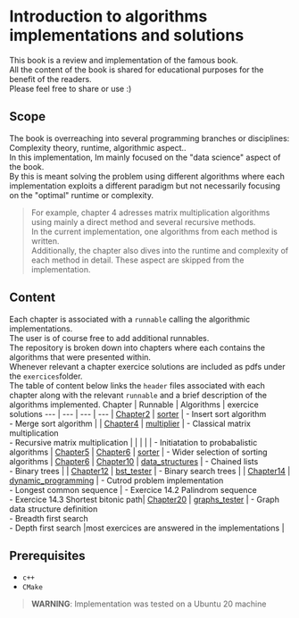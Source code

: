 # Introduction to algorithms implementations and solutions
This book is a review and implementation of the famous book.\
All the content of the book is shared for educational purposes for the benefit of the readers.\
Please feel free to share or use :)
## Scope
The book is overreaching into several programming branches or disciplines: Complexity theory, runtime, algorithmic aspect..\
In this implementation, Im mainly focused on the "data science" aspect of the book.\
By this is meant solving the problem using different algorithms where each implementation  exploits a different paradigm but not necessarily focusing on the "optimal" runtime or complexity.
> For example, chapter 4 adresses matrix multiplication algorithms using mainly a direct method and several recursive methods.\
In the current implementation, one algorithms from each method is written.\
Additionally, the chapter also dives into the runtime and complexity of each method in detail. These aspect are skipped from the implementation.


## Content
Each chapter is associated with a `runnable` calling the algorithmic implementations.\
The user is of course free to add additional runnables.\
The repository is broken down into chapters where each contains the algorithms that were presented within.\
Whenever relevant a chapter exercice solutions are included as pdfs under the `exercices`folder.\
The table of content below links the `header` files associated with each chapter along with the relevant `runnable` and a brief description of the algorithms implemented.
Chapter | Runnable | Algorithms | exercice solutions
--- | --- | --- | --- |
[Chapter2](lib/include/algorithms/chap2.hpp) | [sorter](src/sort_algs.cpp) | - Insert sort algorithm<br>- Merge sort algorithm | |
[Chapter4](lib/include/algorithms/chap4.hpp) | [multiplier](src/multiply_matrices.cpp) | - Classical matrix multiplication<br>- Recursive matrix multiplication | |
 |  | | - Initiatation to probabalistic algorithms | [Chapter5](exercices/chap5.pdf) |
[Chapter6](lib/include/algorithms/chap6.hpp) | [sorter](src/sort_algs.cpp) | - Wider selection of sorting algorithms | [Chapter6](exercices/chap6.pdf) |
[Chapter10](lib/include/algorithms/chap10.hpp) | [data_structures](src/data_structures.cpp) | - Chained lists<br>- Binary trees | |
[Chapter12](lib/include/algorithms/chap12.hpp) | [bst_tester](src/bst_tester.cpp) | - Binary search trees | |
[Chapter14](lib/include/algorithms/chap14.hpp) | [dynamic_programming](src/dynamic_programming.cpp) | - Cutrod problem implementation<br> - Longest common sequence | - Exercice 14.2 Palindrom sequence<br> - Exercice 14.3 Shortest bitonic path|
[Chapter20](lib/include/algorithms/chap20.hpp) | [graphs_tester](src/bst_tester.cpp) | - Graph data structure definition<br>- Breadth first search<br>- Depth first search |most exercices are answered in the implementations |

## Prerequisites
- `c++`
- `CMake`

> **WARNING**: Implementation was tested on a Ubuntu 20 machine